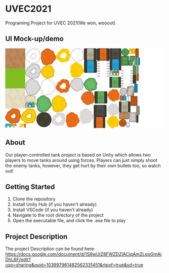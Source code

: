 # UVEC2021
Programing Project for UVEC 2021(We won, woooot)
## UI Mock-up/demo
![](Assets/Sprites/sheet_tanks.png)

## About
Our player-controlled tank project is based on Unity which allows two players to move tanks around using forces. Players can just simply shoot the enemy tanks, however, they get hurt by their own bullets too, so watch out! 

## Getting Started

1. Clone the repository
2. Install Unity Hub (if you haven't already)
3. Install VSCode (if you haven't already)
4. Navigate to the root directory of the project
5. Open the executable file, and click the .exe file to play

## Project Description
The project Description can be found here:
https://docs.google.com/document/d/1S8wUiZ8FWZDZlACiqAm2LgoGmAjDhL6F/edit?usp=sharing&ouid=103997961482562331451&rtpof=true&sd=true



